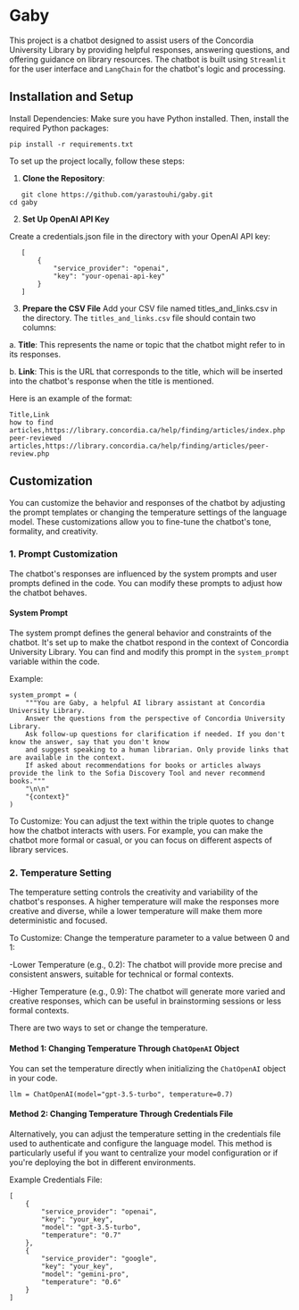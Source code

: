 # Gaby
This project is a chatbot designed to assist users of the Concordia University Library by providing helpful responses, answering questions, and offering guidance on library resources. The chatbot is built using `Streamlit` for the user interface and `LangChain` for the chatbot's logic and processing.
## Installation and Setup
Install Dependencies:
Make sure you have Python installed. Then, install the required Python packages:
```
pip install -r requirements.txt
```
To set up the project locally, follow these steps:

1. **Clone the Repository**:
```
   git clone https://github.com/yarastouhi/gaby.git
cd gaby
```
2. **Set Up OpenAI API Key**

Create a credentials.json file in the directory with your OpenAI API key:
```
   [
       {
           "service_provider": "openai",
           "key": "your-openai-api-key"
       }
   ]
```
3. **Prepare the CSV File**
Add your CSV file named titles_and_links.csv in the directory.
The `titles_and_links.csv` file should contain two columns:
  
  a. **Title**: This represents the name or topic that the chatbot might refer to in its responses.
  
  b. **Link**: This is the URL that corresponds to the title, which will be inserted into the chatbot's response when the title is mentioned.

Here is an example of the format:
```
Title,Link
how to find articles,https://library.concordia.ca/help/finding/articles/index.php
peer-reviewed articles,https://library.concordia.ca/help/finding/articles/peer-review.php
```
## Customization

You can customize the behavior and responses of the chatbot by adjusting the prompt templates or changing the temperature settings of the language model. These customizations allow you to fine-tune the chatbot's tone, formality, and creativity.

### 1. Prompt Customization

The chatbot's responses are influenced by the system prompts and user prompts defined in the code. You can modify these prompts to adjust how the chatbot behaves.

#### System Prompt

The system prompt defines the general behavior and constraints of the chatbot. It's set up to make the chatbot respond in the context of Concordia University Library. You can find and modify this prompt in the `system_prompt` variable within the code.

Example:
```
system_prompt = (
    """You are Gaby, a helpful AI library assistant at Concordia University Library. 
    Answer the questions from the perspective of Concordia University Library. 
    Ask follow-up questions for clarification if needed. If you don't know the answer, say that you don't know 
    and suggest speaking to a human librarian. Only provide links that are available in the context.
    If asked about recommendations for books or articles always provide the link to the Sofia Discovery Tool and never recommend books."""
    "\n\n"
    "{context}"
)
```
To Customize: You can adjust the text within the triple quotes to change how the chatbot interacts with users. For example, you can make the chatbot more formal or casual, or you can focus on different aspects of library services.

### 2. Temperature Setting

The temperature setting controls the creativity and variability of the chatbot's responses. A higher temperature will make the responses more creative and diverse, while a lower temperature will make them more deterministic and focused. 

To Customize: Change the temperature parameter to a value between 0 and 1:

  -Lower Temperature (e.g., 0.2): The chatbot will provide more precise and consistent answers, suitable for technical or formal contexts.
  
  -Higher Temperature (e.g., 0.9): The chatbot will generate more varied and creative responses, which can be useful in brainstorming sessions or less formal contexts.
  
There are two ways to set or change the temperature.

#### Method 1: Changing Temperature Through `ChatOpenAI` Object

You can set the temperature directly when initializing the `ChatOpenAI` object in your code.
```
llm = ChatOpenAI(model="gpt-3.5-turbo", temperature=0.7)
```

#### Method 2: Changing Temperature Through Credentials File
Alternatively, you can adjust the temperature setting in the credentials file used to authenticate and configure the language model. This method is particularly useful if you want to centralize your model configuration or if you're deploying the bot in different environments.

Example Credentials File:
```
[
    {
        "service_provider": "openai",
        "key": "your_key",
        "model": "gpt-3.5-turbo",
        "temperature": "0.7"
    },
    {
        "service_provider": "google",
        "key": "your_key",
        "model": "gemini-pro",
        "temperature": "0.6"
    }
]
```
